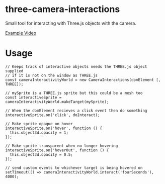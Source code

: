 # three-camera-interactions
Small tool for interacting with Three.js objects with the camera.

[Example Video](http://adaroseedwards.github.io/cardboard-slides/images/cardboard2-video.webm)

# Usage

```
// Keeps track of interactive objects needs the THREE.js object supplied
// if it is not on the window as THREE.js
const cameraInteractivityWorld = new CameraInteractions(domElement [, THREE]);
	
// mySprite is a THREE.js sprite but this could be a mesh too
const interactiveSprite = cameraInteractivityWorld.makeTarget(mySprite);

// When the domElement recieves a click event then do something
interactiveSprite.on('click', doInteract);

// Make sprite opaque on hover
interactiveSprite.on('hover', function () {
  this.object3d.opacity = 1;
});

// Make sprite transparent when no longer hovering
interactiveSprite.on('hoverOut', function () {
  this.object3d.opacity = 0.5;
});

// send custom events to whichever target is being hovered on
setTimeout(() => cameraInteractivityWorld.interact('fourSeconds'), 4000);

```

#
